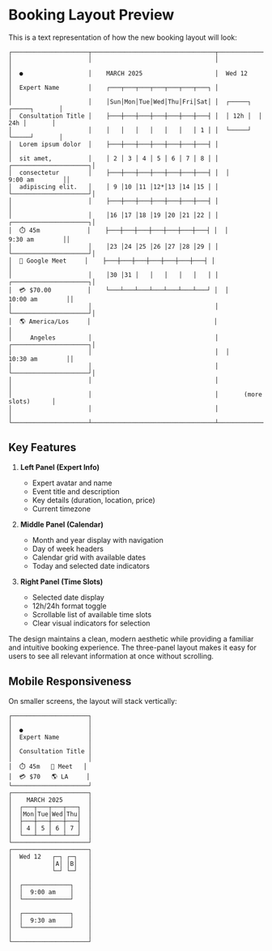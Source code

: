 # Booking Layout Preview

This is a text representation of how the new booking layout will look:

```
┌─────────────────────┬──────────────────────────────────┬─────────────────────────┐
│                     │                                  │                         │
│  ●                  │    MARCH 2025                    │  Wed 12                 │
│  Expert Name        │    ┌───┬───┬───┬───┬───┬───┬───┐ │                         │
│                     │    │Sun│Mon│Tue│Wed│Thu│Fri│Sat│ │  ┌─────┐  ┌─────┐       │
│  Consultation Title │    ├───┼───┼───┼───┼───┼───┼───┤ │  │ 12h │  │ 24h │       │
│                     │    │   │   │   │   │   │   │ 1 │ │  └─────┘  └─────┘       │
│  Lorem ipsum dolor  │    ├───┼───┼───┼───┼───┼───┼───┤ │                         │
│  sit amet,          │    │ 2 │ 3 │ 4 │ 5 │ 6 │ 7 │ 8 │ │  ┌─────────────────────┐│
│  consectetur        │    ├───┼───┼───┼───┼───┼───┼───┤ │  │      9:00 am        ││
│  adipiscing elit.   │    │ 9 │10 │11 │12*│13 │14 │15 │ │  └─────────────────────┘│
│                     │    ├───┼───┼───┼───┼───┼───┼───┤ │                         │
│                     │    │16 │17 │18 │19 │20 │21 │22 │ │  ┌─────────────────────┐│
│  ⏱️ 45m             │    ├───┼───┼───┼───┼───┼───┼───┤ │  │      9:30 am        ││
│                     │    │23 │24 │25 │26 │27 │28 │29 │ │  └─────────────────────┘│
│  📍 Google Meet     │    ├───┼───┼───┼───┼───┼───┼───┤ │                         │
│                     │    │30 │31 │   │   │   │   │   │ │  ┌─────────────────────┐│
│  💳 $70.00          │    └───┴───┴───┴───┴───┴───┴───┘ │  │     10:00 am        ││
│                     │                                  │  └─────────────────────┘│
│  🌎 America/Los     │                                  │                         │
│     Angeles         │                                  │  ┌─────────────────────┐│
│                     │                                  │  │     10:30 am        ││
│                     │                                  │  └─────────────────────┘│
│                     │                                  │                         │
│                     │                                  │       (more slots)      │
│                     │                                  │                         │
└─────────────────────┴──────────────────────────────────┴─────────────────────────┘
```

## Key Features

1. **Left Panel (Expert Info)**
   - Expert avatar and name
   - Event title and description
   - Key details (duration, location, price)
   - Current timezone

2. **Middle Panel (Calendar)**
   - Month and year display with navigation
   - Day of week headers
   - Calendar grid with available dates
   - Today and selected date indicators

3. **Right Panel (Time Slots)**
   - Selected date display
   - 12h/24h format toggle
   - Scrollable list of available time slots
   - Clear visual indicators for selection

The design maintains a clean, modern aesthetic while providing a familiar and intuitive booking experience. The three-panel layout makes it easy for users to see all relevant information at once without scrolling.

## Mobile Responsiveness

On smaller screens, the layout will stack vertically:

```
┌─────────────────────┐
│                     │
│  ●                  │
│  Expert Name        │
│                     │
│  Consultation Title │
│                     │
│  ⏱️ 45m   📍 Meet   │
│  💳 $70   🌎 LA     │
└─────────────────────┘
┌─────────────────────┐
│    MARCH 2025       │
│  ┌───┬───┬───┬───┐  │
│  │Mon│Tue│Wed│Thu│  │
│  ├───┼───┼───┼───┤  │
│  │ 4 │ 5 │ 6 │ 7 │  │
│  └───┴───┴───┴───┘  │
└─────────────────────┘
┌─────────────────────┐
│  Wed 12   ┌─┐ ┌─┐   │
│           │A│ │B│   │
│           └─┘ └─┘   │
│                     │
│  ┌─────────────┐    │
│  │  9:00 am    │    │
│  └─────────────┘    │
│                     │
│  ┌─────────────┐    │
│  │  9:30 am    │    │
│  └─────────────┘    │
│                     │
└─────────────────────┘
```
